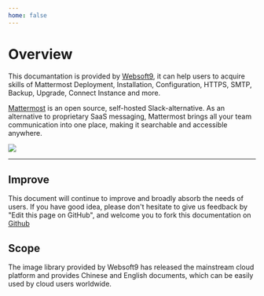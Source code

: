 ```yaml
---
home: false
---
```


# Overview

This documantation is provided by [Websoft9](https://www.websoft9.com/), it can help users to acquire skills of Mattermost Deployment, Installation, Configuration, HTTPS, SMTP, Backup, Upgrade, Connect Instance and more.

[Mattermost](https://mattermost.com/) is an open source, self-hosted Slack-alternative. As an alternative to proprietary SaaS messaging, Mattermost brings all your team communication into one place, making it searchable and accessible anywhere.

![](https://ucarecdn.com/8cd90d9d-8902-4845-a15b-f4664e5fcfb3/-/format/auto/-/quality/lighter/-/max_icc_size/10/-/resize/1288x/)

---

## Improve

This document will continue to improve and broadly absorb the needs of users. If you have good idea, please don't hesitate to give us feedback by "Edit this page on GitHub", and welcome you to fork this documentation on [Github](https://github.com/Websoft9/ansible-mattermost)

## Scope

The image library provided by Websoft9 has released the mainstream cloud platform and provides Chinese and English documents, which can be easily used by cloud users worldwide.